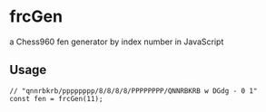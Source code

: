 # frcGen
a Chess960 fen generator by index number in JavaScript

## Usage
```
// "qnnrbkrb/pppppppp/8/8/8/8/PPPPPPPP/QNNRBKRB w DGdg - 0 1"
const fen = frcGen(11);
```
